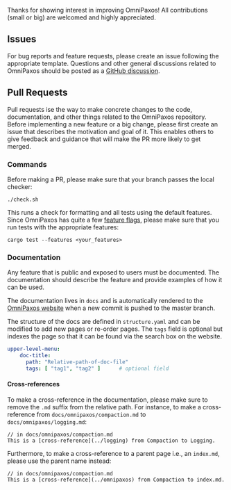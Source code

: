 Thanks for showing interest in improving OmniPaxos! All contributions (small or big) are welcomed and highly appreciated.

## Issues
For bug reports and feature requests, please create an issue following the appropriate template. Questions and other general discussions related to OmniPaxos should be posted as a [GitHub discussion](https://github.com/haraldng/omnipaxos/discussions).

## Pull Requests
Pull requests ise the way to make concrete changes to the code, documentation, and other things related to the OmniPaxos repository. Before implementing a new feature or a big change, please first create an issue that describes the motivation and goal of it. This enables others to give feedback and guidance that will make the PR more likely to get merged.

### Commands
Before making a PR, please make sure that your branch passes the local checker:

```console
./check.sh
```

This runs a check for formatting and all tests using the default features. Since OmniPaxos has quite a few [feature flags](../docs/omnipaxos/features), please make sure that you run tests with the appropriate features:

```
cargo test --features <your_features>
```

### Documentation
Any feature that is public and exposed to users must be documented. The documentation should describe the feature and provide examples of how it can be used.

The documentation lives in `docs` and is automatically rendered to the [OmniPaxos website](https://omnipaxos.com/docs/) when a new commit is pushed to the master branch.

The structure of the docs are defined in `structure.yaml` and can be modified to add new pages or re-order pages. The `tags` field is optional but indexes the page so that it can be found via the search box on the website.

```yaml
upper-level-menu:
    doc-title:
      path: "Relative-path-of-doc-file"
      tags: [ "tag1", "tag2" ]	    # optional field
```

#### Cross-references
To make a cross-reference in the documentation, please make sure to remove the ``.md`` suffix from the relative path. For instance, to make a cross-reference from `docs/omnipaxos/compaction.md` to `docs/omnipaxos/logging.md`:

```
// in docs/omnipaxos/compaction.md
This is a [cross-reference](../logging) from Compaction to Logging.
```

Furthermore, to make a cross-reference to a parent page i.e., an ``index.md``, please use the parent name instead:
```
// in docs/omnipaxos/compaction.md
This is a [cross-reference](../omnipaxos) from Compaction to index.md.
```


